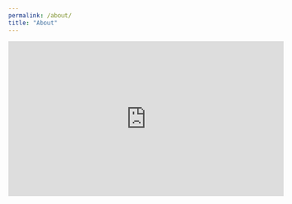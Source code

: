 ```yaml
---
permalink: /about/
title: "About"
---
```


<iframe width="560" height="315" src="https://www.youtube.com/embed/Pof342wGt78?si=8or9uBUe9W7eCDE6" title="YouTube video player" frameborder="0" allow="accelerometer; autoplay; clipboard-write; encrypted-media; gyroscope; picture-in-picture; web-share" referrerpolicy="strict-origin-when-cross-origin" allowfullscreen></iframe>
